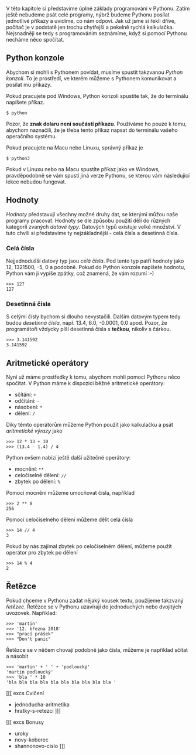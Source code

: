 V této kapitole si představíme úplné základy programování v Pythonu. Zatím
ještě nebudeme psát celé programy, nýbrž budeme Pythonu posílat jednotlivé
příkazy a uvidíme, co nám odpoví. Jak už jsme si řekli dříve, počítač je v
podstatě jen trochu chytřejší a pekelně rychlá kalkulačka. Nejsnadněji se tedy
s programováním seznámíme, když si pomocí Pythonu necháme něco spočítat.

## Python konzole

Abychom si mohli s Pythonem povídat, musíme spustit takzvanou *Python
konzoli*. To je prostředí, ve kterém můžeme s Pythonem komunikovat a posílat
mu příkazy.

Pokud pracujete pod Windows, Python konzoli spustíte tak, že do termínálu
napíšete příkaz.

```shell
$ python
```

Pozor, že **znak dolaru není součástí příkazu**. Používáme ho pouze k tomu,
abychom naznačili, že je třeba tento příkaz napsat do terminálu vašeho
operačního systému.

Pokud pracujete na Macu nebo Linuxu, správný příkaz je

```shell
$ python3
```

Pokud v Linuxu nebo na Macu spustíte příkaz jako ve Windows, pravděpodobně se
vám spustí jiná verze Pythonu, se kterou vám následující lekce nebudou
fungovat.

## Hodnoty

*Hodnoty* představují všechny možné druhy dat, se kterými můžou naše programy
pracovat. Hodnoty se dle způsobu použití dělí do různých kategoríí zvaných
*datové typy*. Datových typů existuje velké množství. V tuto chvíli si
představíme ty nejzákladnější - celá čísla a desetinná čísla.

### Celá čísla

Nejjednodušší datový typ jsou *celá čísla*. Pod tento typ patří hodnoty jako
12, 1321500, -5, 0 a podobně. Pokud do Python konzole napíšete hodnotu, Python
vám ji vypíše zpátky, což znamená, že vám rozumí :-)

```pycon
>>> 127
127
```

### Desetinná čísla

S celými čísly bychom si dlouho nevystačili. Dalším datovým typem tedy budou
*desetinná čísla*, např. 13.4, 6.0, -0.0001, 0.0 apod. Pozor, že programátoři
vždycky píší desetinná čísla s **tečkou**, nikoliv s čárkou.

```pycon
>>> 3.141592
3.141592
```

## Aritmetické operátory

Nyní už máme prostředky k tomu, abychom mohli pomocí Pythonu něco spočítat. V
Python máme k dispozici běžné aritmetické operátory:

* sčítání: `+`
* odčítání: `-`
* násobení: `*`
* dělení: `/`

Díky těmto operátorům můžeme Python použít jako kalkulačku a psát *aritmetické
výrazy* jako

```pycon
>>> 12 * 13 + 10
>>> (13.4 - 1.4) / 4
```

Python ovšem nabízí ještě další užitečné operátory:

* mocnění: `**`
* celočíselné dělení: `//`
* zbytek po dělení: `%`

Pomocí mocnění můžeme umocňovat čísla, například

```pycon
>>> 2 ** 8
256
```

Pomocí celočíselného dělení můžeme dělit celá čísla

```pycon
>>> 14 // 4
3
```

Pokud by nás zajímal zbytek po celočíselném dělení, můžeme použít operátor pro
zbytek po dělení

```pycon
>>> 14 % 4
2
```

## Řetězce

Pokud chceme v Pythonu zadat nějaký kousek textu, použijeme takzvaný
*řetězec*. Řetězce se v Pythonu uzavírají do jednoduchých nebo dvojitých
uvozovek. Například:

```pycon
>>> 'martin'
>>> '12. března 2018'
>>> "prací prášek"
>>> "Don't panic"
```

Řetězce se v něčem chovají podobně jako čísla, můžeme je například sčítat a
násobit

```pycon
>>> 'martin' + ' ' + 'podloucký'
'martin podloucký'
>>> 'bla ' * 10
'bla bla bla bla bla bla bla bla bla bla '
```

[[[ excs Cvičení
- jednoducha-aritmetika
- hratky-s-retezci
]]]

[[[ excs Bonusy
- uroky
- novy-koberec
- shannonovo-cislo
]]]
